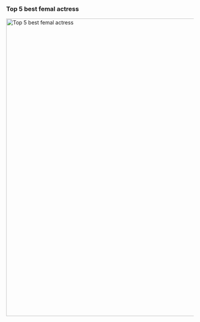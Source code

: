 ### Top 5 best femal actress
<a href="https://ghw.mlh.io/">
 <img width="800" alt="Top 5 best femal actress" src="">
</a>
